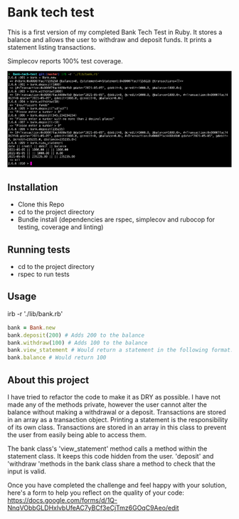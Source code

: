 # Bank tech test

This is a first version of my completed Bank Tech Test in Ruby. It stores a balance and allows the user to withdraw and deposit funds. It prints a statement listing transactions.

Simplecov reports 100% test coverage.

![Screenshot](Screenshot_irb.png)

## Installation

* Clone this Repo
* cd to the project directory
* Bundle install (dependencies are rspec, simplecov and rubocop for testing, coverage and linting)

## Running tests

* cd to the project directory
* rspec to run tests

## Usage

irb -r './lib/bank.rb'

```ruby
bank = Bank.new
bank.deposit(200) # Adds 200 to the balance
bank.withdraw(100) # Adds 100 to the balance
bank.view_statement # Would return a statement in the following format: "date || credit || debit || balance\n2021-05-05 || 200.00 || || 200.00\n2021-05-05 || || 100.00 || 100.00"
bank.balance # Would return 100
```

## About this project

I have tried to refactor the code to make it as DRY as possible. I have not made any of the methods private, however the user cannot alter the balance without making a withdrawal or a deposit. Transactions are stored in an array as a transaction object. Printing a statement is the responsibility of its own class. Transactions are stored in an array in this class to prevent the user from easily being able to access them.

The bank class's 'view_statement' method calls a method within the statement class. It keeps this code hidden from the user. 'deposit' and 'withdraw 'methods in the bank class share a method to check that the input is valid.

Once you have completed the challenge and feel happy with your solution, here's a form to help you reflect on the quality of your code: https://docs.google.com/forms/d/1Q-NnqVObbGLDHxlvbUfeAC7yBCf3eCjTmz6GOqC9Aeo/edit
